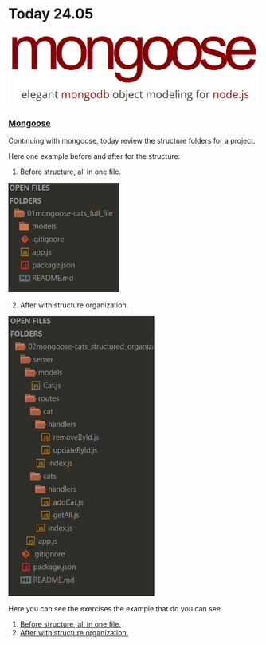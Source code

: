 # Today 24.05


[![mongoose](img/mongoose.png)](http://mongoosejs.com/)


### [Mongoose](http://mongoosejs.com/)


Continuing with mongoose, today review the structure folders for a project.

Here one example before and after for the structure:

1. Before structure, all in one file.

![img/01.png](img/01.png)

2. After with structure organization.

![img/02.png](img/02.png)

Here you can see the exercises the example that do you can see.

1. [Before structure, all in one file.](01mongoose-cats_full_file)
1. [After with structure organization.](02mongoose-cats_structured_organization)

